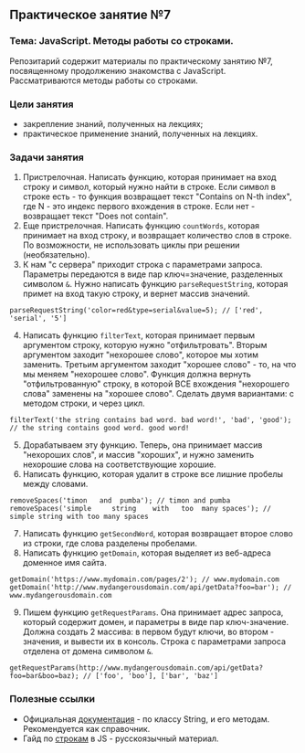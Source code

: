 ## Практическое занятие №7

### Тема: JavaScript. Методы работы со строками.

Репозитарий содержит материалы по практическому занятию №7, посвященному продолжению знакомства с JavaScript. Рассматриваются методы работы со строками.

### Цели занятия
- закрепление знаний, полученных на лекциях;
- практическое применение знаний, полученных на лекциях.

### Задачи занятия
1. Пристрелочная. Написать функцию, которая принимает на вход строку и символ, который нужно найти в строке. Если символ в строке есть - то функция возвращает текст "Contains on N-th index", где N - это индекс первого вхождения в строке. Если нет - возвращает текст "Does not contain".
2. Еще пристрелочная. Написать функцию `countWords`, которая принимает на вход строку, и возвращает количество слов в строке. По возможности, не использовать циклы при решении (необязательно).
3. К нам "с сервера" приходит строка с параметрами запроса. Параметры передаются в виде пар ключ=значение, разделенных символом `&`. Нужно написать функцию `parseRequestString`, которая примет на вход такую строку, и вернет массив значений.
```
parseRequestString('color=red&type=serial&value=5); // ['red', 'serial', '5']
```

4. Написать функцию `filterText`, которая принимает первым аргументом строку, которую нужно "отфильтровать". Вторым аргументом заходит "нехорошее слово", которое мы хотим заменить. Третьим аргументом заходит "хорошее слово" - то, на что мы меняем "нехорошее слово". Функция должна вернуть "отфильтрованную" строку, в которой ВСЕ вхождения "нехорошего слова" заменены на "хорошее слово". Сделать двумя вариантами: с методом строки, и через цикл.
```
filterText('the string contains bad word. bad word!', 'bad', 'good'); // the string contains good word. good word!
```

5. Дорабатываем эту функцию. Теперь, она принимает массив "нехороших слов", и массив "хороших", и нужно заменить нехорошие слова на соответствующие хорошие.
6. Написать функцию, которая удалит в строке все лишние пробелы между словами.
```
removeSpaces('timon   and  pumba'); // timon and pumba
removeSpaces('simple     string    with   too  many spaces'); // simple string with too many spaces
```
7. Написать функцию `getSecondWord`, которая возвращает второе слово из строки, где слова разделены пробелами.
8. Написать функцию `getDomain`, которая выделяет из веб-адреса доменное имя сайта.
```
getDomain('https://www.mydomain.com/pages/2'); // www.mydomain.com
getDomain('http://www.mydangerousdomain.com/api/getData?foo=bar'); // www.mydangerousdomain.com
```
9. Пишем функцию `getRequestParams`. Она принимает адрес запроса, который содержит домен, и параметры в виде пар ключ-значение. Должна создать 2 массива: в первом будут ключи, во втором - значения, и вывести их в консоль. Строка с параметрами запроса отделена от домена символом `&`.
```
getRequestParams(http://www.mydangerousdomain.com/api/getData?foo=bar&boo=baz); // ['foo', 'boo'], ['bar', 'baz']
```

### Полезные ссылки
 - Официальная [документация](https://developer.mozilla.org/en-US/docs/Web/JavaScript/Reference/Global_Objects/String) - по классу String, и его методам. Рекомендуется как справочник.
 - Гайд по [строкам](https://learn.javascript.ru/string) в JS - русскоязычный материал.
